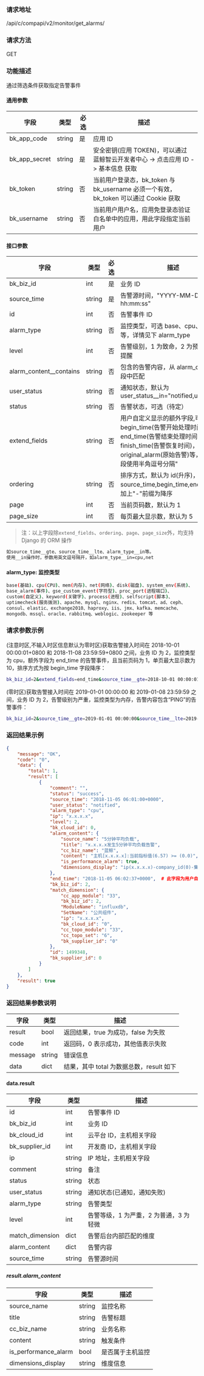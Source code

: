 ### 请求地址

/api/c/compapi/v2/monitor/get_alarms/

### 请求方法

GET

### 功能描述

通过筛选条件获取指定告警事件

#### 通用参数

| 字段 | 类型 | 必选 | 描述 |
|-----------|------------|--------|------------|
| bk_app_code  | string    | 是 | 应用 ID     |
| bk_app_secret| string    | 是 | 安全密钥(应用 TOKEN)，可以通过 蓝鲸智云开发者中心 -&gt; 点击应用 ID -&gt; 基本信息 获取 |
| bk_token     | string    | 否 | 当前用户登录态，bk_token 与 bk_username 必须一个有效，bk_token 可以通过 Cookie 获取 |
| bk_username  | string    | 否 | 当前用户用户名，应用免登录态验证白名单中的应用，用此字段指定当前用户 |

#### 接口参数

| 字段                    | 类型   | 必选 | 描述                                                         |
| ----------------------- | ------ | ---- | ------------------------------------------------------------ |
| bk_biz_id               | int    | 是   | 业务 ID                                                       |
| source_time             | string | 是   | 告警源时间，"YYYY-MM-DD hh:mm:ss"                            |
| id                      | int    | 否   | 告警事件 ID                                                   |
| alarm_type              | string | 否   | 监控类型，可选 base、cpu、men 等，详情见下 alarm_type           |
| level                   | int    | 否   | 告警级别，1 为致命，2 为预警，3 为提醒                          |
| alarm_content__contains | string | 否   | 包含的告警内容，从 alarm_content 字段中匹配                    |
| user_status             | string | 否   | 通知状态，默认为 user_status__in="notified,unnotified"        |
| status                  | string | 否   | 告警状态，可选（待定）                                       |
| extend_fields           | string | 否   | 用户自定义显示的额外字段,可选 begin_time(告警开始处理时间)，end_time(告警结束处理时间)，finish_time(告警恢复时间)，original_alarm(原始告警)等，多个字段使用半角逗号分隔" |
| ordering                | string | 否   | 排序方式，默认为 id(升序)，可选 source_time,begin_time,end_time，加上"-"前缀为降序 |
| page                    | int    | 否   | 当前页码数，默认为 1                                          |
| page_size               | int    | 否   | 每页最大显示数，默认为 5                                      |


> 注：以上字段除`extend_fields`、`ordering`、`page`、`page_size`外，均支持 Django 的 ORM 操作

```bash
如source_time__gte、source_time__lte、alarm_type__in等。
使用__in操作时，参数用英文逗号隔开，如alarm_type__in=cpu,net
```

#### alarm_type: 监控类型

```bash
base(基础)、cpu(CPU)、mem(内存)、net(网络)、disk(磁盘)、system_env(系统)、
base_alarm(事件)、gse_custom_event(字符型)、proc_port(进程端口)、
custom(自定义)、keyword(关键字)、process(进程)、selfscript(脚本)、
uptimecheck(服务拨测)、apache、mysql、nginx、redis、tomcat、ad、ceph、
consul、elastic、exchange2010、haproxy、iis、jmx、kafka、memcache、
mongodb、mssql、oracle、rabbitmq、weblogic、zookeeper 等
```

### 请求参数示例
(注意时区,不输入时区信息默认为零时区)获取告警接入时间在 2018-10-01
00:00:01+0800 和 2018-11-08
23:59:59+0800 之间，业务 ID 为 2，监控类型为 cpu，额外字段为 end_time 的告警事件，且当前页码为 1，单页最大显示数为 10，排序方式为按 begin_time 字段降序：

```bash
bk_biz_id=2&extend_fields=end_time&source_time__gte=2018-10-01 00:00:01%2b0800&source_time__lte=2018-11-08 23:59:59%2b0800&page=1&page_size=10&ordering=-begin_time&alarm_type=cpu
```
(零时区)获取告警接入时间在 2019-01-01 00:00:00 和 2019-01-08
23:59:59 之间，业务 ID 为 2，告警级别为严重，监控类型为内存，告警内容包含“PING”的告警事件：

```bash
bk_biz_id=2&source_time__gte=2019-01-01 00:00:00&source_time__lte=2019-01-08 23:59:59&level=1&alarm_type=men&alarm_content__contains=PING
```

### 返回结果示例

```json
{
    "message": "OK",
    "code": "0",
    "data": {
        "total": 1,
        "result": [
            {
                "comment": "",
                "status": "success",
                "source_time": "2018-11-05 06:01:00+0000",
                "user_status": "notified",
                "alarm_type": "cpu",
                "ip": "x.x.x.x",
                "level": 2,
                "bk_cloud_id": 0,
                "alarm_content": {
                    "source_name": "5分钟平均负载",
                    "title": "x.x.x.x发生5分钟平均负载告警",
                    "cc_biz_name": "蓝鲸",
                    "content": "主机[x.x.x.x]:当前指标值(6.57) >= (0.0)",
                    "is_performance_alarm": true,
                    "dimensions_display": "ip(x.x.x.x)-company_id(0)-集群(公共组件)-模块(influxdb)-biz_id(2)-plat_id(0)"
                },
                "end_time": "2018-11-05 06:02:37+0000",  # 此字段为用户自定义的额外字段
                "bk_biz_id": 2,
                "match_dimension": {
                    "cc_app_module": "33",
                    "bk_biz_id": 2,
                    "ModuleName": "influxdb",
                    "SetName": "公共组件",
                    "ip": "x.x.x.x",
                    "bk_cloud_id": "0",
                    "cc_topo_module": "33",
                    "cc_topo_set": "6",
                    "bk_supplier_id": "0"
                },
                "id": 1499348,
                "bk_supplier_id": 0
            }
        ]
    },
    "result": true
}
```

### 返回结果参数说明

| 字段    | 类型   | 描述                                  |
| ------- | ------ | ------------------------------------- |
| result  | bool   | 返回结果，true 为成功，false 为失败     |
| code    | int    | 返回码，0 表示成功，其他值表示失败     |
| message | string | 错误信息                              |
| data    | dict   | 结果，其中 total 为数据总数，result 如下 |

#### data.result

| 字段            | 类型   | 描述                                |
| --------------- | ------ | ----------------------------------- |
| id              | int    | 告警事件 ID                          |
| bk_biz_id       | int    | 业务 ID                              |
| bk_cloud_id     | int    | 云平台 ID，主机相关字段              |
| bk_supplier_id  | int    | 开发商 ID，主机相关字段              |
| ip              | string | IP 地址，主机相关字段                |
| comment         | string | 备注                                |
| status          | string | 状态                                |
| user_status     | string | 通知状态(已通知，通知失败)        |
| alarm_type      | string | 告警类型                            |
| level           | int    | 告警等级，1 为严重，2 为普通，3 为轻微 |
| match_dimension | dict   | 告警后台内部匹配的维度              |
| alarm_content   | dict   | 告警内容                            |
| source_time     | string | 告警源时间                          |

##### result.alarm_content

| 字段                 | 类型   | 描述             |
| -------------------- | ------ | ---------------- |
| source_name          | string | 监控名称         |
| title                | string | 告警标题         |
| cc_biz_name          | string | 业务名称         |
| content              | string | 触发条件         |
| is_performance_alarm | bool   | 是否属于主机监控 |
| dimensions_display   | string | 维度信息         |
